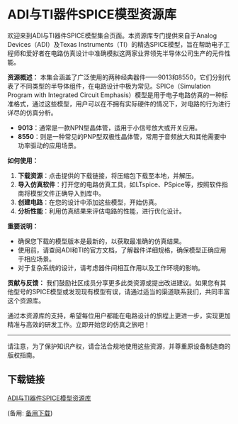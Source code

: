  # ADI与TI器件SPICE模型资源库

 欢迎来到ADI与TI器件SPICE模型集合页面。本资源库专门提供来自于Analog Devices（ADI）及Texas Instruments（TI）的精选SPICE模型，旨在帮助电子工程师和爱好者在电路仿真设计中准确模拟这两家业界领先半导体公司生产的元件性能。

 **资源概述：**
 本集合涵盖了广泛使用的两种经典器件——9013和8550，它们分别代表了不同类型的半导体组件，在电路设计中极为常见。SPICe（Simulation Program with Integrated Circuit Emphasis）模型是用于电子电路仿真的一种标准格式，通过这些模型，用户可以在不拥有实际硬件的情况下，对电路的行为进行详尽的仿真分析。

 - **9013**：通常是一款NPN型晶体管，适用于小信号放大或开关应用。
 - **8550**：则是一种常见的PNP型双极性晶体管，常用于音频放大和其他需要中功率驱动的应用场景。

 **如何使用：**
 1. **下载资源**：点击提供的下载链接，将压缩包下载至本地，并解压。
 2. **导入仿真软件**：打开您的电路仿真工具，如LTspice、PSpice等，按照软件指南将模型文件正确导入到库中。
 3. **创建电路**：在您的设计中添加这些模型，开始仿真。
 4. **分析性能**：利用仿真结果来评估电路的性能，进行优化设计。

 **重要说明：**
 - 确保您下载的模型版本是最新的，以获取最准确的仿真结果。
 - 使用前，请查阅ADI和TI的官方文档，了解器件详细规格，确保模型正确应用于相应场景。
 - 对于复杂系统的设计，请考虑器件间相互作用以及工作环境的影响。

 **贡献与反馈：**
 我们鼓励社区成员分享更多此类资源或提出改进建议。如果您有其他型号的SPICE模型或发现现有模型有误，请通过适当的渠道联系我们，共同丰富这个资源库。

 通过本资源库的支持，希望每位用户都能在电路设计的旅程上更进一步，实现更加精准与高效的研发工作。立即开始您的仿真之旅吧！

 ---

 请注意，为了保护知识产权，请合法合规地使用这些资源，并尊重原设备制造商的版权指南。

 ## 下载链接
 [ADI与TI器件SPICE模型资源库](https://pan.quark.cn/s/51189f4ce2d7) 

 (备用: [备用下载](https://pan.baidu.com/s/1Wy1xFyGu2YI9z9VB1bh2bg?pwd=1234))
